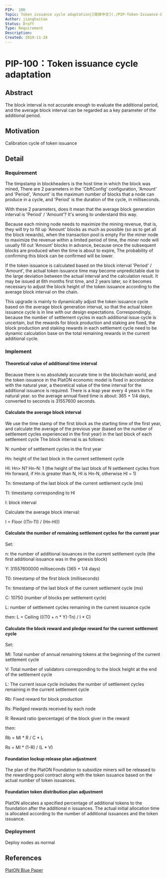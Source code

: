 ```yaml
---
PIP:  100
Topic: Token issuance cycle adaptation|[简体中文](./PIP-Token-Issuance-Cycle-Adaptation-CN.md)
Author: jianghaitao
Status: Draft
Type: Requirement
Description: 
Created: 2019-11-28
---
```


# PIP-100：Token issuance cycle adaptation

## Abstract

The block interval is not accurate enough to evaluate the additional period, 
and the average block interval can be regarded as a key parameter of the additional period.

## Motivation

Calibration cycle of token issuance

## Detail

### Requirement

The timpstamp in blockheaders is the host time in which the block was mined, 
There are 2 parameters in the 'CbftConfig' configuration, 'Amount' and 'Period', 
'Amount' is the maximum number of blocks that a node can produce in a cycle, 
and 'Period' is the duration of the cycle, in milliseconds.

With these 2 parameters, does it mean that the average block generation interval 
is 'Period' / 'Amount'?
It's wrong to understand this way. 

Because each mining node needs to maximize the mining revenue, 
that is, they will try to fill up 'Amount' blocks as much as possible 
(so as to get all the block rewards), when the transaction pool is empty For the 
miner node to maximize the revenue within a limited period of time, the miner node 
will usually fill out 'Amount' blocks in advance, because once the subsequent 
blocks are produced when the time is about to expire, The probability of confirming 
this block can be confirmed will be lower.

If the token issuance is calculated based on the block interval 'Period' / 'Amount', 
the actual token issuance time may become unpredictable due to the large deviation 
between the actual interval and the calculation result. It may be issued at 6th months
first time, and 2 years later, so it becomes necessary to adjust the block height of 
the token issuance according to the average block interval on the chain.

This upgrade is mainly to dynamically adjust the token issuance cycle based on the 
average block generation interval, so that the actual token issuance cycle is in line 
with our design expectations. Correspondingly, because the number of settlement cycles 
in each additional issue cycle is uncertain, but the rewards for block production and 
staking are fixed, the block production and staking rewards in each settlement cycle 
need to be dynamic calculation base on the total remaining rewards in the current 
additional cycle.

### Implement

#### Theoretical value of additional time interval

Because there is no absolutely accurate time in the blockchain world, and the token issuance 
in the PlatON economic model is fixed in accordance with the natural year, a theoretical 
value of the time interval for the additional issuance is required. There is a leap year 
every 4 years in the natural year. so the average annual fixed time is about: 365 + 1/4 days, 
converted to seconds is 31557600 seconds.

#### Calculate the average block interval

We use the time stamp of the first block as the starting time of the first year, 
and calculate the average of the previous year (based on the number of settlement cycles 
experienced in the first year) in the last block of each settlement cycle The block interval 
is as follows:

N: number of settlement cycles in the first year

Hn: height of the last block in the current settlement cycle

Hl: Hn> N? Hn-N: 1 (the height of the last block of N settlement cycles from Hn forward, 
    if Hn is greater than N, Hl is Hn-N, otherwise Hl = 1)
	
Tn: timestamp of the last block of the current settlement cycle (ms)

Tl: timestamp corresponding to Hl

I: block interval

Calculate the average block interval:

I = Floor ((Tn-Tl) / (Hn-Hl))

#### Calculate the number of remaining settlement cycles for the current year

Set:

n: the number of additional issuances in the current settlement cycle (the first additional 
   issuance was in the genesis block)
   
Y: 31557600000 milliseconds (365 + 1/4 days)

T0: timestamp of the first block (milliseconds)

Tn: timestamp of the last block of the current settlement cycle (ms)

C: 10750 (number of blocks per settlement cycle)

L: number of settlement cycles remaining in the current issuance cycle

then:
L = Ceiling (((T0 + n * Y)-Tn) / I * C)

#### Calculate the block reward and pledge reward for the current settlement cycle

Set:

Ml: Total number of annual remaining tokens at the beginning of the current settlement cycle

V: Total number of validators corresponding to the block height at the end of the settlement cycle

L: The current issue cycle includes the number of settlement cycles remaining in the current settlement cycle

Rb: Fixed reward for block production

Rs: Pledged rewards received by each node

R: Reward ratio (percentage) of the block giver in the reward

then:

Rb = Ml * R / C * L

Rs = Ml * (1-R) / (L * V)


#### Foundation lockup release plan adjustment

The plan of the PlatON Foundation to subsidize miners will be released to the rewarding pool 
contract along with the token issuance based on the actual number of token issuances.

#### Foundation token distribution plan adjustment

PlatON allocates a specified percentage of additional tokens to the foundation after the 
additional n issuances. The actual initial allocation time is allocated according to the 
number of additional issuances and the token issuance.

### Deployment

Deploy nodes as normal

## References

[PlatON Blue Paper](https://www.platon.network/static-new/pdf/en/PlatON_Blue_Paper_on_Economics_EN.pdf)
